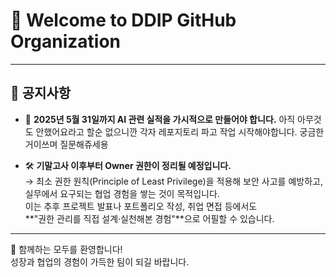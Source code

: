 # 👋 Welcome to DDIP GitHub Organization

---

## 📢 공지사항

- 🤖 **2025년 5월 31일까지 AI 관련 실적을 가시적으로 만들어야 합니다.**
  아직 아무것도 안했어요라고 할순 없으니깐 각자 레포지토리 파고 작업 시작해야합니다. 궁금한거이쓰며 질문해쥬세용

- 🛠️ **기말고사 이후부터 Owner 권한이 정리될 예정입니다.**  
  → 최소 권한 원칙(Principle of Least Privilege)을 적용해 보안 사고를 예방하고,  
  실무에서 요구되는 협업 경험을 쌓는 것이 목적입니다.  
  이는 추후 프로젝트 발표나 포트폴리오 작성, 취업 면접 등에서도  
  **"권한 관리를 직접 설계·실천해본 경험"**으로 어필할 수 있습니다.

---

🎉 함께하는 모두를 환영합니다!  
성장과 협업의 경험이 가득한 팀이 되길 바랍니다.
